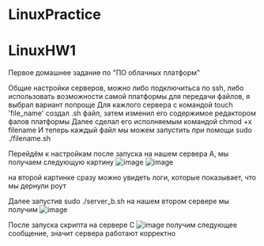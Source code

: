 # LinuxPractice
# LinuxHW1
Первое домашнее задание по "ПО облачных платформ"

Общие настройки серверов, можно либо подключитьса по ssh, либо использовать возможности самой платформы для передачи файлов, я выбрал вариант попроще
Для кажлого сервера с командой touch 'file_name' создал .sh файл, затем изменил его содержимое редактором фалов платформы
Далее сделал его исполняемым командой chmod +x filename
И теперь каждый файл мы можем запустить при помощи sudo ./filename.sh

Перейдём к настройкам
после запуска на нашем сервера А, мы получаем следующую картину
![image](https://github.com/BilioboMain/LinuxPractice/assets/53617626/663afdf5-c243-47fe-a33f-324f716bd47d)
![image](https://github.com/BilioboMain/LinuxPractice/assets/53617626/2faa8d9c-dbc8-4472-abea-653dbd39ff26)

на второй картинке сразу можно увидеть логи, которые показывает, что мы дернули роут

Далее запустив sudo ./server_b.sh на нашем втором сервере мы получим 
![image](https://github.com/BilioboMain/LinuxPractice/assets/53617626/488c414b-dfed-4eef-8bf5-429999140c0a)

После запуска скрипта на сервере C
![image](https://github.com/BilioboMain/LinuxPractice/assets/53617626/f9477ac9-1763-460e-a63e-f314b0f3bc33)
получим следующее сообщение, значит сервера работают корректно

